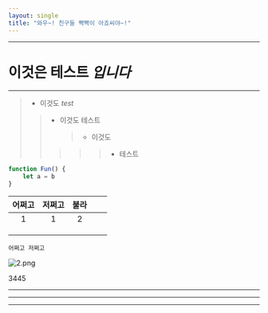 ```yaml
---
layout: single
title: "와우~! 친구들 빡빡이 아죠씨야~!"
---
```


---

# 이것은 **테스트**  _입니다_</u></mark>

---

> - 이것도 _test_
> 
> > * 이것도 테스트
> >   
> >   > * 이것도
> > 
> > > > > + 테스트

```javascript
function Fun() {
    let a = b
}
```

| 어쩌고 | 저쩌고 | 불라  |     |     |
|:---:|:---:|:---:|:---:|:---:|
| 1   | 1   | 2   |     |     |
|     |     |     |     |     |
|     |     |     |     |     |
|     |     |     |     |     |

`어쩌고 저쩌고`

![2.png](C:\Users\admin\Pictures\Screenshots\2.png)

$3445$

---

---

***


